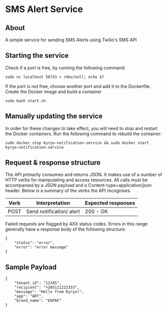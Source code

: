 # SMS Alert Service
## About
A simple service for sending SMS Alerts using Twilio's SMS API 
## Starting the service
Check if a port is free, by running the following command:
```
sudo nc localhost 56733 < /dev/null; echo $?
```
If the port is not free, choose another port and add it to the Dockerfile.
Create the Docker image and build a container
```
sudo bash start.sh
```
## Manually updating the service
In order for these changes to take effect, you will need to stop and restart the Docker containers. 
Run the following command to rebuild the container:
```
sudo docker stop kyryo-notification-service && sudo docker start kyryo-notification-service
```
## Request & response structure
The API primarily consumes and returns JSON. It makes use of a number of HTTP verbs for manipulating and access resources. All calls must be accompanied by a JSON payload and a Content-type=application/json header. Below is a summary of the verbs the API recognises.

| Verb        | Interpretation                    | Expected responses |
| ------------| ----------------------------------|--------------------|
| POST        | Send notification/ alert          |200 - OK            |

Failed requests are flagged by 4XX status codes. Errors in this range generally have a response body of the following structure:
```
{
    "status": "error",
    "error": "error message"
}
```

## Sample Payload
```
{
    "tenant_id": "12345",
    "recipient": "+265111222333",
    "message": "Hello from Kyryo!",
    "app": "ART",
    "brand_name": "EGPAF"
}
```